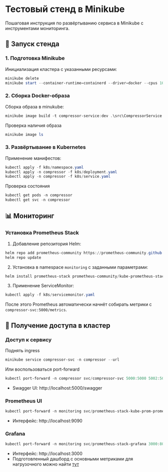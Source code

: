 ﻿# Тестовый стенд в Minikube

Пошаговая инструкция по развёртыванию сервиса в Minikube с инструментами мониторинга.

## 🚀 Запуск стенда

### 1. Подготовка Minikube
Инициализация кластера с указанными ресурсами:
```powershell
minikube delete
minikube start --container-runtime=containerd --driver=docker --cpus 10 --memory 10GB --disk-size 50GB
```

### 2. Сборка Docker-образа
Сборка образа в minukube:
```powershell
minikube image build -t compressor-service:dev .\src\CompressorService.Api\
```

Проверка наличия образа
```powershell
minikube image ls
```

### 3. Развёртывание в Kubernetes
Применение манифестов:
```powershell
kubectl apply -f k8s/namespace.yaml
kubectl apply -n compressor -f k8s/deployment.yaml
kubectl apply -n compressor -f k8s/service.yaml
```
Проверка состояния
```powershell
kubectl get pods -n compressor
kubectl get svc -n compressor
```

## 📊 Мониторинг

### Установка Prometheus Stack
1. Добавление репозитория Helm:
```powershell
helm repo add prometheus-community https://prometheus-community.github.io/helm-charts
helm repo update
```

2. Установка в namespace `monitoring` с заданными параметрами:
```powershell
helm install prometheus-stack prometheus-community/kube-prometheus-stack --namespace monitoring --create-namespace --set alertmanager.enabled=false --set grafana.enabled=true --set kubernetesServiceMonitors.enabled=true --set nodeExporter.enabled=true --set prometheusOperator.enabled=true --set prometheus.enabled=true --set defaultRules.create=true  
```

3. Применение ServiceMonitor:
```powershell
kubectl apply -f k8s/servicemonitor.yaml
```
После этого Prometheus автоматически начнёт собирать метрики с `compressor-svc:5000/metrics`.

## 🔌 Получение доступа в кластер

### Доступ к сервису
Поднять ingress
```powershell
minikube service compressor-svc -n compressor --url
```
Или воспользоваться port-forward
```powershell
kubectl port-forward -n compressor svc/compressor-svc 5000:5000 5002:5002
```
- Swagger UI: http://localhost:5000/swagger

### Prometheus UI
```powershell
kubectl port-forward -n monitoring svc/prometheus-stack-kube-prom-prometheus 9090:9090
```
- Интерфейс: http://localhost:9090

### Grafana
```powershell
kubectl port-forward -n monitoring svc/prometheus-stack-grafana 3000:80
```
- Интерфейс: http://localhost:3000
- Подготовленный дашборд с основными метриками для нагрузочного можно найти [тут](utils/dashboard.json)